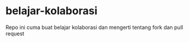 # belajar-kolaborasi
Repo ini cuma buat belajar kolaborasi dan mengerti tentang fork dan pull request
